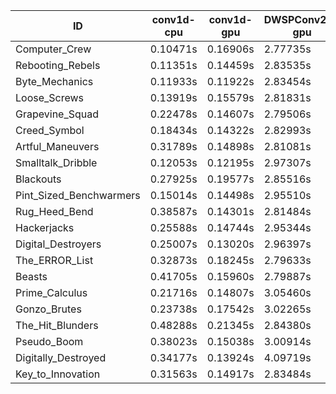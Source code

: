 |ID|conv1d-cpu|conv1d-gpu|DWSPConv2D-gpu|gemm-gpu|avg|
|-|-|-|-|-|-|
|Computer_Crew|0.10471s|0.16906s|2.77735s|1.66459s|1.17893s|
|Rebooting_Rebels|0.11351s|0.14459s|2.83535s|1.66294s|1.18910s|
|Byte_Mechanics|0.11933s|0.11922s|2.83454s|1.73622s|1.20233s|
|Loose_Screws|0.13919s|0.15579s|2.81831s|1.74535s|1.21466s|
|Grapevine_Squad|0.22478s|0.14607s|2.79506s|1.69566s|1.21539s|
|Creed_Symbol|0.18434s|0.14322s|2.82993s|1.73543s|1.22323s|
|Artful_Maneuvers|0.31789s|0.14898s|2.81081s|1.66825s|1.23648s|
|Smalltalk_Dribble|0.12053s|0.12195s|2.97307s|1.75603s|1.24289s|
|Blackouts|0.27925s|0.19577s|2.85516s|1.71220s|1.26060s|
|Pint_Sized_Benchwarmers|0.15014s|0.14498s|2.95510s|1.90951s|1.28993s|
|Rug_Heed_Bend|0.38587s|0.14301s|2.81484s|1.86410s|1.30195s|
|Hackerjacks|0.25588s|0.14744s|2.95344s|1.86580s|1.30564s|
|Digital_Destroyers|0.25007s|0.13020s|2.96397s|1.88487s|1.30728s|
|The_ERROR_List|0.32873s|0.18245s|2.79633s|1.92672s|1.30856s|
|Beasts|0.41705s|0.15960s|2.79887s|1.86173s|1.30931s|
|Prime_Calculus|0.21716s|0.14807s|3.05460s|1.84020s|1.31501s|
|Gonzo_Brutes|0.23738s|0.17542s|3.02265s|1.89026s|1.33143s|
|The_Hit_Blunders|0.48288s|0.21345s|2.84380s|1.88562s|1.35644s|
|Pseudo_Boom|0.38023s|0.15038s|3.00914s|1.89534s|1.35877s|
|Digitally_Destroyed|0.34177s|0.13924s|4.09719s|2.46416s|1.76059s|
|Key_to_Innovation|0.31563s|0.14917s|2.83484s|infs|infs|
